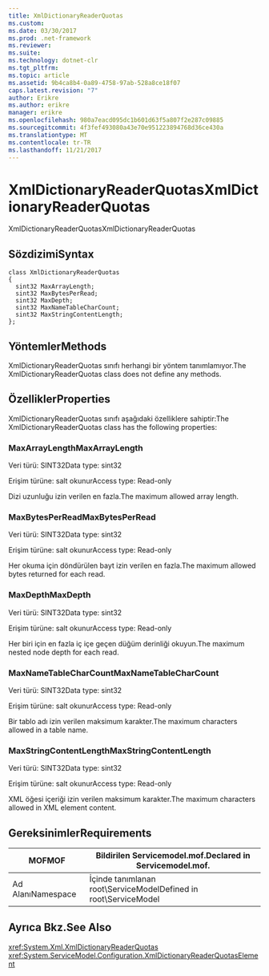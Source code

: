 ```yaml
---
title: XmlDictionaryReaderQuotas
ms.custom: 
ms.date: 03/30/2017
ms.prod: .net-framework
ms.reviewer: 
ms.suite: 
ms.technology: dotnet-clr
ms.tgt_pltfrm: 
ms.topic: article
ms.assetid: 9b4ca8b4-0a89-4758-97ab-528a8ce18f07
caps.latest.revision: "7"
author: Erikre
ms.author: erikre
manager: erikre
ms.openlocfilehash: 980a7eacd095dc1b601d63f5a807f2e287c09885
ms.sourcegitcommit: 4f3fef493080a43e70e951223894768d36ce430a
ms.translationtype: MT
ms.contentlocale: tr-TR
ms.lasthandoff: 11/21/2017
---
```

# <a name="xmldictionaryreaderquotas"></a><span data-ttu-id="c6809-102">XmlDictionaryReaderQuotas</span><span class="sxs-lookup"><span data-stu-id="c6809-102">XmlDictionaryReaderQuotas</span></span>
<span data-ttu-id="c6809-103">XmlDictionaryReaderQuotas</span><span class="sxs-lookup"><span data-stu-id="c6809-103">XmlDictionaryReaderQuotas</span></span>  
  
## <a name="syntax"></a><span data-ttu-id="c6809-104">Sözdizimi</span><span class="sxs-lookup"><span data-stu-id="c6809-104">Syntax</span></span>  
  
```  
class XmlDictionaryReaderQuotas  
{  
  sint32 MaxArrayLength;  
  sint32 MaxBytesPerRead;  
  sint32 MaxDepth;  
  sint32 MaxNameTableCharCount;  
  sint32 MaxStringContentLength;  
};  
```  
  
## <a name="methods"></a><span data-ttu-id="c6809-105">Yöntemler</span><span class="sxs-lookup"><span data-stu-id="c6809-105">Methods</span></span>  
 <span data-ttu-id="c6809-106">XmlDictionaryReaderQuotas sınıfı herhangi bir yöntem tanımlamıyor.</span><span class="sxs-lookup"><span data-stu-id="c6809-106">The XmlDictionaryReaderQuotas class does not define any methods.</span></span>  
  
## <a name="properties"></a><span data-ttu-id="c6809-107">Özellikler</span><span class="sxs-lookup"><span data-stu-id="c6809-107">Properties</span></span>  
 <span data-ttu-id="c6809-108">XmlDictionaryReaderQuotas sınıfı aşağıdaki özelliklere sahiptir:</span><span class="sxs-lookup"><span data-stu-id="c6809-108">The XmlDictionaryReaderQuotas class has the following properties:</span></span>  
  
### <a name="maxarraylength"></a><span data-ttu-id="c6809-109">MaxArrayLength</span><span class="sxs-lookup"><span data-stu-id="c6809-109">MaxArrayLength</span></span>  
 <span data-ttu-id="c6809-110">Veri türü: SINT32</span><span class="sxs-lookup"><span data-stu-id="c6809-110">Data type: sint32</span></span>  
  
 <span data-ttu-id="c6809-111">Erişim türüne: salt okunur</span><span class="sxs-lookup"><span data-stu-id="c6809-111">Access type: Read-only</span></span>  
  
 <span data-ttu-id="c6809-112">Dizi uzunluğu izin verilen en fazla.</span><span class="sxs-lookup"><span data-stu-id="c6809-112">The maximum allowed array length.</span></span>  
  
### <a name="maxbytesperread"></a><span data-ttu-id="c6809-113">MaxBytesPerRead</span><span class="sxs-lookup"><span data-stu-id="c6809-113">MaxBytesPerRead</span></span>  
 <span data-ttu-id="c6809-114">Veri türü: SINT32</span><span class="sxs-lookup"><span data-stu-id="c6809-114">Data type: sint32</span></span>  
  
 <span data-ttu-id="c6809-115">Erişim türüne: salt okunur</span><span class="sxs-lookup"><span data-stu-id="c6809-115">Access type: Read-only</span></span>  
  
 <span data-ttu-id="c6809-116">Her okuma için döndürülen bayt izin verilen en fazla.</span><span class="sxs-lookup"><span data-stu-id="c6809-116">The maximum allowed bytes returned for each read.</span></span>  
  
### <a name="maxdepth"></a><span data-ttu-id="c6809-117">MaxDepth</span><span class="sxs-lookup"><span data-stu-id="c6809-117">MaxDepth</span></span>  
 <span data-ttu-id="c6809-118">Veri türü: SINT32</span><span class="sxs-lookup"><span data-stu-id="c6809-118">Data type: sint32</span></span>  
  
 <span data-ttu-id="c6809-119">Erişim türüne: salt okunur</span><span class="sxs-lookup"><span data-stu-id="c6809-119">Access type: Read-only</span></span>  
  
 <span data-ttu-id="c6809-120">Her biri için en fazla iç içe geçen düğüm derinliği okuyun.</span><span class="sxs-lookup"><span data-stu-id="c6809-120">The maximum nested node depth for each read.</span></span>  
  
### <a name="maxnametablecharcount"></a><span data-ttu-id="c6809-121">MaxNameTableCharCount</span><span class="sxs-lookup"><span data-stu-id="c6809-121">MaxNameTableCharCount</span></span>  
 <span data-ttu-id="c6809-122">Veri türü: SINT32</span><span class="sxs-lookup"><span data-stu-id="c6809-122">Data type: sint32</span></span>  
  
 <span data-ttu-id="c6809-123">Erişim türüne: salt okunur</span><span class="sxs-lookup"><span data-stu-id="c6809-123">Access type: Read-only</span></span>  
  
 <span data-ttu-id="c6809-124">Bir tablo adı izin verilen maksimum karakter.</span><span class="sxs-lookup"><span data-stu-id="c6809-124">The maximum characters allowed in a table name.</span></span>  
  
### <a name="maxstringcontentlength"></a><span data-ttu-id="c6809-125">MaxStringContentLength</span><span class="sxs-lookup"><span data-stu-id="c6809-125">MaxStringContentLength</span></span>  
 <span data-ttu-id="c6809-126">Veri türü: SINT32</span><span class="sxs-lookup"><span data-stu-id="c6809-126">Data type: sint32</span></span>  
  
 <span data-ttu-id="c6809-127">Erişim türüne: salt okunur</span><span class="sxs-lookup"><span data-stu-id="c6809-127">Access type: Read-only</span></span>  
  
 <span data-ttu-id="c6809-128">XML öğesi içeriği izin verilen maksimum karakter.</span><span class="sxs-lookup"><span data-stu-id="c6809-128">The maximum characters allowed in XML element content.</span></span>  
  
## <a name="requirements"></a><span data-ttu-id="c6809-129">Gereksinimler</span><span class="sxs-lookup"><span data-stu-id="c6809-129">Requirements</span></span>  
  
|<span data-ttu-id="c6809-130">MOF</span><span class="sxs-lookup"><span data-stu-id="c6809-130">MOF</span></span>|<span data-ttu-id="c6809-131">Bildirilen Servicemodel.mof.</span><span class="sxs-lookup"><span data-stu-id="c6809-131">Declared in Servicemodel.mof.</span></span>|  
|---------|-----------------------------------|  
|<span data-ttu-id="c6809-132">Ad Alanı</span><span class="sxs-lookup"><span data-stu-id="c6809-132">Namespace</span></span>|<span data-ttu-id="c6809-133">İçinde tanımlanan root\ServiceModel</span><span class="sxs-lookup"><span data-stu-id="c6809-133">Defined in root\ServiceModel</span></span>|  
  
## <a name="see-also"></a><span data-ttu-id="c6809-134">Ayrıca Bkz.</span><span class="sxs-lookup"><span data-stu-id="c6809-134">See Also</span></span>  
 <xref:System.Xml.XmlDictionaryReaderQuotas>  
 <xref:System.ServiceModel.Configuration.XmlDictionaryReaderQuotasElement>
